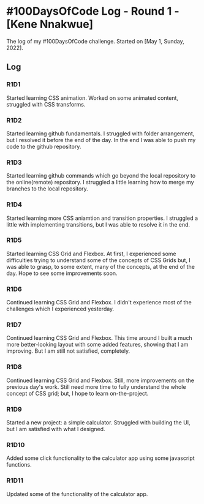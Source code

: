# #100DaysOfCode Log - Round 1 - [Kene Nnakwue]

The log of my #100DaysOfCode challenge. Started on [May 1, Sunday, 2022].

## Log

### R1D1 
Started learning CSS animation. Worked on some animated content, struggled with CSS transforms.

### R1D2
Started learning github fundamentals. I struggled with folder arrangement, but I resolved it before the end of the day. In the end I was able to push my code to the github repository.

### R1D3
Started learning github commands which go beyond the local repository to the online(remote) repository. I struggled a little learning how to merge my branches to the local repository.

### R1D4
Started learning more CSS aniamtion and transition properties. I struggled a little with implementing transitions, but I was able to resolve it in the end.

### R1D5
Started learning CSS Grid and Flexbox. At first, I experienced some difficulties trying to understand some of the concepts of CSS Grids but, I was able to grasp, to some extent, many of the concepts, at the end of the day. Hope to see some improvements soon.

### R1D6
Continued learning CSS Grid and Flexbox. I didn't experience most of the challenges which I experienced yesterday.

### R1D7
Continued learning CSS Grid and Flexbox. This time around I built a much more better-looking layout with some added features, showing that I am improving. But I am still not satisfied, completely.

### R1D8
Continued learning CSS Grid and Flexbox. Still, more improvements on the previous day's work. Still need more time to fully understand the whole concept of CSS grid; but, I hope to learn on-the-project.

### R1D9
Started a new project: a simple calculator. Struggled with building the UI, but I am satisfied with what I designed.

### R1D10
Added some click functionality to the calculator app using some javascript functions.

### R1D11
Updated some of the functionality of the calculator app.